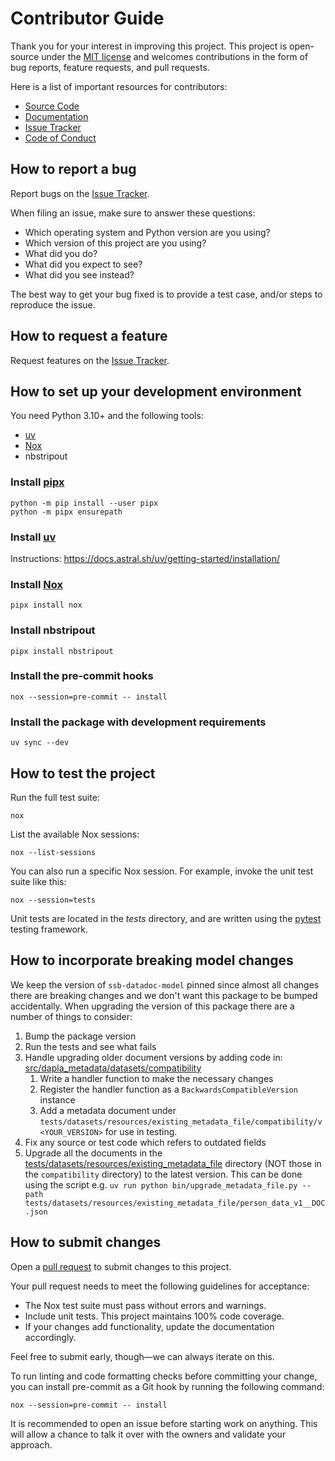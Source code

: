 # Contributor Guide

Thank you for your interest in improving this project.
This project is open-source under the [MIT license] and
welcomes contributions in the form of bug reports, feature requests, and pull requests.

Here is a list of important resources for contributors:

- [Source Code]
- [Documentation]
- [Issue Tracker]
- [Code of Conduct]

## How to report a bug

Report bugs on the [Issue Tracker].

When filing an issue, make sure to answer these questions:

- Which operating system and Python version are you using?
- Which version of this project are you using?
- What did you do?
- What did you expect to see?
- What did you see instead?

The best way to get your bug fixed is to provide a test case,
and/or steps to reproduce the issue.

## How to request a feature

Request features on the [Issue Tracker].

## How to set up your development environment

You need Python 3.10+ and the following tools:

- [uv]
- [Nox]
- nbstripout

### Install [pipx]

```console
python -m pip install --user pipx
python -m pipx ensurepath
```

### Install [uv]

Instructions: <https://docs.astral.sh/uv/getting-started/installation/>

### Install [Nox]

```console
pipx install nox
```

### Install nbstripout

```console
pipx install nbstripout
```

### Install the pre-commit hooks

```console
nox --session=pre-commit -- install
```

### Install the package with development requirements

```console
uv sync --dev
```

## How to test the project

Run the full test suite:

```console
nox
```

List the available Nox sessions:

```console
nox --list-sessions
```

You can also run a specific Nox session.
For example, invoke the unit test suite like this:

```console
nox --session=tests
```

Unit tests are located in the _tests_ directory,
and are written using the [pytest] testing framework.

## How to incorporate breaking model changes

We keep the version of `ssb-datadoc-model` pinned since almost all changes there are breaking changes and we don't want this package to be bumped accidentally. When upgrading the version of this package there are a number of things to consider:

1. Bump the package version
1. Run the tests and see what fails
1. Handle upgrading older document versions by adding code in: [src/dapla_metadata/datasets/compatibility](src/dapla_metadata/datasets/compatibility)
   1. Write a handler function to make the necessary changes
   1. Register the handler function as a `BackwardsCompatibleVersion` instance
   1. Add a metadata document under `tests/datasets/resources/existing_metadata_file/compatibility/v<YOUR_VERSION>` for use in testing.
1. Fix any source or test code which refers to outdated fields
1. Upgrade all the documents in the [tests/datasets/resources/existing_metadata_file](tests/datasets/resources/existing_metadata_file) directory (NOT those in the `compatibility` directory) to the latest version. This can be done using the script e.g. `uv run python bin/upgrade_metadata_file.py --path tests/datasets/resources/existing_metadata_file/person_data_v1__DOC.json`

## How to submit changes

Open a [pull request] to submit changes to this project.

Your pull request needs to meet the following guidelines for acceptance:

- The Nox test suite must pass without errors and warnings.
- Include unit tests. This project maintains 100% code coverage.
- If your changes add functionality, update the documentation accordingly.

Feel free to submit early, though—we can always iterate on this.

To run linting and code formatting checks before committing your change, you can install pre-commit as a Git hook by running the following command:

```console
nox --session=pre-commit -- install
```

It is recommended to open an issue before starting work on anything.
This will allow a chance to talk it over with the owners and validate your approach.

[mit license]: https://opensource.org/licenses/MIT
[source code]: https://github.com/statisticsnorway/dapla-toolbelt-metadata
[documentation]: https://statisticsnorway.github.io/dapla-toolbelt-metadata
[issue tracker]: https://github.com/statisticsnorway/dapla-toolbelt-metadata/issues
[uv]: https://docs.astral.sh/uv/
[pipx]: https://pipx.pypa.io/
[nox]: https://nox.thea.codes/
[pytest]: https://pytest.readthedocs.io/
[pull request]: https://github.com/statisticsnorway/dapla-toolbelt-metadata/pulls

<!-- github-only -->

[code of conduct]: CODE_OF_CONDUCT.md
